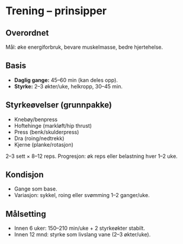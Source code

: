 # Trening – prinsipper

## Overordnet
Mål: øke energiforbruk, bevare muskelmasse, bedre hjertehelse.

## Basis
- **Daglig gange:** 45–60 min (kan deles opp).
- **Styrke:** 2–3 økter/uke, helkropp, 30–45 min.

## Styrkeøvelser (grunnpakke)
- Knebøy/benpress
- Hoftehinge (markløft/hip thrust)
- Press (benk/skulderpress)
- Dra (roing/nedtrekk)
- Kjerne (planke/rotasjon)

2–3 sett × 8–12 reps. Progresjon: øk reps eller belastning hver 1–2 uke.

## Kondisjon
- Gange som base.
- Variasjon: sykkel, roing eller svømming 1–2 ganger/uke.

## Målsetting
- Innen 6 uker: 150–210 min/uke + 2 styrkeøkter stabilt.
- Innen 12 mnd: styrke som livslang vane (2–3 økter/uke).

